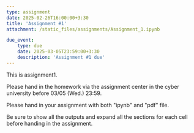```yaml
---
type: assignment
date: 2025-02-26T16:00:00+3:30
title: 'Assignment #1'
attachment: /static_files/assignments/Assignment_1.ipynb

due_event: 
    type: due
    date: 2025-03-05T23:59:00+3:30
    description: 'Assignment #1 due'
---
```

This is assignment1.

Please hand in the homework via the assignment center in the cyber university before 03/05 (Wed.) 23:59.

Please hand in your assignment with both "ipynb" and "pdf" file.

Be sure to show all the outputs and expand all the sections for each cell before handing in the assignment.
